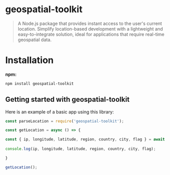# geospatial-toolkit
> A Node.js package that provides instant access to the user's current location. Simplify location-based development with a lightweight and easy-to-integrate solution, ideal for applications that require real-time geospatial data.

# Installation
**npm:**
```sh
npm install geospatial-toolkit
```
## Getting started with geospatial-toolkit

Here is an example of a basic app using this library:

```jsx
const parseLocation = require('geospatial-toolkit');

const getLocation = async () => {

const { ip, longitude, latitude, region, country, city, flag } = await parseLocation();
  
console.log(ip, longitude, latitude, region, country, city, flag);

}

getLocation();
```